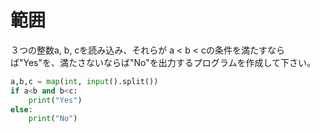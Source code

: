 # 範囲



３つの整数a, b, cを読み込み、それらが a < b < cの条件を満たすならば"Yes"を、満たさないならば"No"を出力するプログラムを作成して下さい。



```python
a,b,c = map(int, input().split())
if a<b and b<c:
    print("Yes")
else:
    print("No")
```

